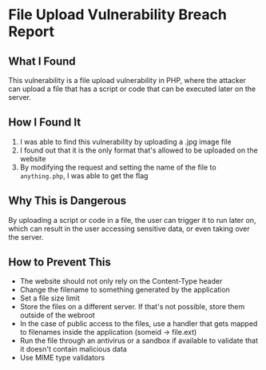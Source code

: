 # File Upload Vulnerability Breach Report

## What I Found

This vulnerability is a file upload vulnerability in PHP, where the attacker can upload a file that has a script or code that can be executed later on the server.

## How I Found It

1. I was able to find this vulnerability by uploading a .jpg image file
2. I found out that it is the only format that's allowed to be uploaded on the website
3. By modifying the request and setting the name of the file to `anything.php`, I was able to get the flag

## Why This is Dangerous

By uploading a script or code in a file, the user can trigger it to run later on, which can result in the user accessing sensitive data, or even taking over the server.

## How to Prevent This

- The website should not only rely on the Content-Type header
- Change the filename to something generated by the application
- Set a file size limit
- Store the files on a different server. If that's not possible, store them outside of the webroot
- In the case of public access to the files, use a handler that gets mapped to filenames inside the application (someid -> file.ext)
- Run the file through an antivirus or a sandbox if available to validate that it doesn't contain malicious data
- Use MIME type validators